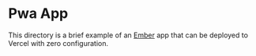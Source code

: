 # Pwa App

This directory is a brief example of an [Ember](https://emberjs.com/) app that can be deployed to Vercel with zero configuration.
